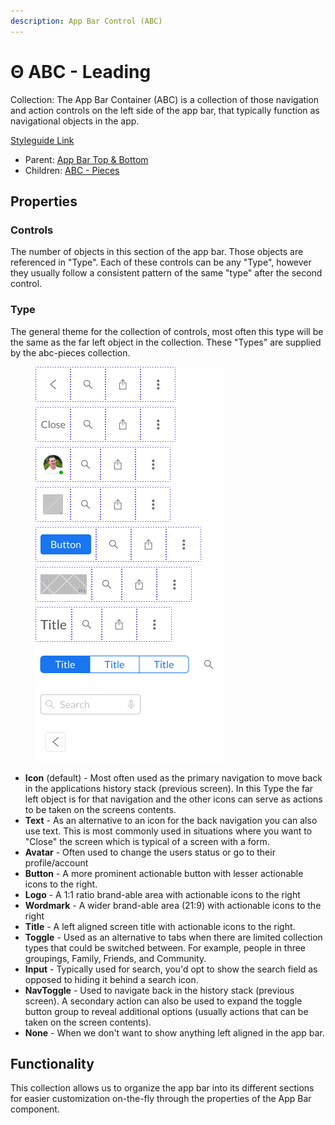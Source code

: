 ```yaml
---
description: App Bar Control (ABC)
---
```


# Θ ABC - Leading

Collection: The App Bar Container (ABC) is a collection of those navigation and action controls on the left side of the app bar, that typically function as navigational objects in the app.

[Styleguide Link](https://zpl.io/aw5Qv5D)

* Parent: [App Bar Top & Bottom](./)
* Children: [ABC - Pieces](abc-pieces.md)

## Properties

### Controls

The number of objects in this section of the app bar. Those objects are referenced in "Type". Each of these controls can be any "Type", however they usually follow a consistent pattern of the same "type" after the second control.

### Type

The general theme for the collection of controls, most often this type will be the same as the far left object in the collection. These "Types" are supplied by the abc-pieces collection.

<figure><img src="../../../.gitbook/assets/ABC - Leading.png" alt=""><figcaption></figcaption></figure>

* **Icon** (default) - Most often used as the primary navigation to move back in the applications history stack (previous screen). In this Type the far left object is for that navigation and the other icons can serve as actions to be taken on the screens contents.
* **Text** - As an alternative to an icon for the back navigation you can also use text. This is most commonly used in situations where you want to "Close" the screen which is typical of a screen with a form.
* **Avatar** - Often used to change the users status or go to their profile/account
* **Button** - A more prominent actionable button with lesser actionable icons to the right.
* **Logo** - A 1:1 ratio brand-able area with actionable icons to the right
* **Wordmark** - A wider brand-able area (21:9) with actionable icons to the right
* **Title** - A left aligned screen title with actionable icons to the right.
* **Toggle** - Used as an alternative to tabs when there are limited collection types that could be switched between. For example, people in three groupings, Family, Friends, and Community.
* **Input** - Typically used for search, you'd opt to show the search field as opposed to hiding it behind a search icon.
* **NavToggle** - Used to navigate back in the history stack (previous screen). A secondary action can also be used to expand the toggle button group to reveal additional options (usually actions that can be taken on the screen contents).
* **None** - When we don't want to show anything left aligned in the app bar.

## Functionality

This collection allows us to organize the app bar into its different sections for easier customization on-the-fly through the properties of the App Bar component.
